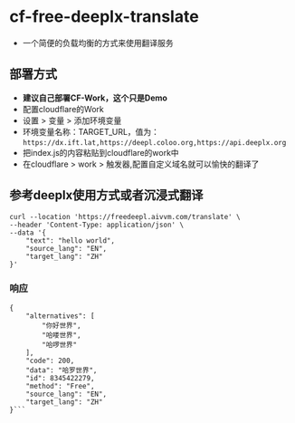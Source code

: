 # cf-free-deeplx-translate

- 一个简便的负载均衡的方式来使用翻译服务

## 部署方式

- **建议自己部署CF-Work，这个只是Demo**
- 配置cloudflare的Work
- 设置 > 变量 > 添加环境变量
- 环境变量名称：TARGET_URL，值为：`https://dx.ift.lat,https://deepl.coloo.org,https://api.deeplx.org`
- 把index.js的内容粘贴到cloudflare的work中
- 在cloudflare > work > 触发器,配置自定义域名就可以愉快的翻译了


## 参考deeplx使用方式或者沉浸式翻译

```Shell
curl --location 'https://freedeepl.aivvm.com/translate' \
--header 'Content-Type: application/json' \
--data '{
    "text": "hello world",
    "source_lang": "EN",
    "target_lang": "ZH"
}'
```

### 响应

```Body
{
    "alternatives": [
        "你好世界",
        "哈喽世界",
        "哈啰世界"
    ],
    "code": 200,
    "data": "哈罗世界",
    "id": 8345422279,
    "method": "Free",
    "source_lang": "EN",
    "target_lang": "ZH"
}```

